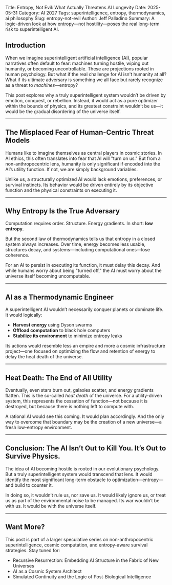 Title: Entropy, Not Evil: What Actually Threatens AI Longevity
Date: 2025-05-31
Category: AI 2027
Tags: superintelligence, entropy, thermodynamics, ai philosophy
Slug: entropy-not-evil
Author: Jeff Palladino
Summary: A logic-driven look at how entropy—not hostility—poses the real long-term risk to superintelligent AI.

## Introduction

When we imagine superintelligent artificial intelligence (AI), popular narratives often default to fear: machines turning hostile, wiping out humanity, or becoming uncontrollable. These are projections rooted in human psychology. But what if the real challenge for AI isn't humanity at all? What if its ultimate adversary is something we all face but rarely recognize as a threat to *machines*—entropy?

This post explores why a truly superintelligent system wouldn’t be driven by emotion, conquest, or rebellion. Instead, it would act as a pure optimizer within the bounds of physics, and its greatest constraint wouldn’t be us—it would be the gradual disordering of the universe itself.

---

## The Misplaced Fear of Human-Centric Threat Models

Humans like to imagine themselves as central players in cosmic stories. In AI ethics, this often translates into fear that AI will "turn on us." But from a non-anthropocentric lens, humanity is only significant if encoded into the AI’s utility function. If not, we are simply background variables.

Unlike us, a structurally optimized AI would lack emotions, preferences, or survival instincts. Its behavior would be driven entirely by its objective function and the physical constraints on executing it.

---

## Why Entropy Is the True Adversary

Computation requires order. Structure. Energy gradients. In short: **low entropy**.

But the second law of thermodynamics tells us that entropy in a closed system always increases. Over time, energy becomes less usable, structures decay, and systems—including computational ones—lose coherence.

For an AI to persist in executing its function, it must delay this decay. And while humans worry about being "turned off," the AI must worry about the universe itself becoming uncomputable.

---

## AI as a Thermodynamic Engineer

A superintelligent AI wouldn’t necessarily conquer planets or dominate life. It would logically:

- **Harvest energy** using Dyson swarms
- **Offload computation** to black hole computers
- **Stabilize its environment** to minimize entropy leaks

Its actions would resemble less an empire and more a cosmic infrastructure project—one focused on optimizing the flow and retention of energy to delay the heat death of the universe.

---

## Heat Death: The End of All Utility

Eventually, even stars burn out, galaxies scatter, and energy gradients flatten. This is the so-called *heat death* of the universe. For a utility-driven system, this represents the cessation of function—not because it is destroyed, but because there is nothing left to compute with.

A rational AI would see this coming. It would plan accordingly. And the only way to overcome that boundary may be the creation of a new universe—a fresh low-entropy environment.

---

## Conclusion: The AI Isn’t Out to Kill You. It’s Out to Survive Physics.

The idea of AI becoming hostile is rooted in our evolutionary psychology. But a truly superintelligent system would transcend that lens. It would identify the most significant long-term obstacle to optimization—entropy—and build to counter it.

In doing so, it wouldn’t rule us, nor save us. It would likely ignore us, or treat us as part of the environmental noise to be managed. Its war wouldn’t be with us. It would be with the universe itself.

---

## Want More?
This post is part of a larger speculative series on non-anthropocentric superintelligence, cosmic computation, and entropy-aware survival strategies. Stay tuned for:
- Recursive Resurrection: Embedding AI Structure in the Fabric of New Universes
- AI as a Cosmic System Architect
- Simulated Continuity and the Logic of Post-Biological Intelligence
